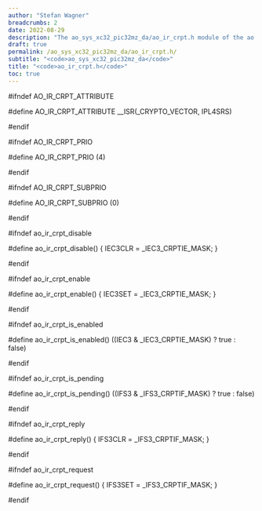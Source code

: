 ```yaml
---
author: "Stefan Wagner"
breadcrumbs: 2
date: 2022-08-29
description: "The ao_sys_xc32_pic32mz_da/ao_ir_crpt.h module of the ao real-time operating system."
draft: true
permalink: /ao_sys_xc32_pic32mz_da/ao_ir_crpt.h/ 
subtitle: "<code>ao_sys_xc32_pic32mz_da</code>"
title: "<code>ao_ir_crpt.h</code>"
toc: true
---
```


#ifndef AO_IR_CRPT_ATTRIBUTE

#define AO_IR_CRPT_ATTRIBUTE        __ISR(_CRYPTO_VECTOR, IPL4SRS)

#endif

#ifndef AO_IR_CRPT_PRIO

#define AO_IR_CRPT_PRIO             (4)

#endif

#ifndef AO_IR_CRPT_SUBPRIO

#define AO_IR_CRPT_SUBPRIO          (0)

#endif

#ifndef ao_ir_crpt_disable

#define ao_ir_crpt_disable()        { IEC3CLR = _IEC3_CRPTIE_MASK; }

#endif

#ifndef ao_ir_crpt_enable

#define ao_ir_crpt_enable()         { IEC3SET = _IEC3_CRPTIE_MASK; }

#endif

#ifndef ao_ir_crpt_is_enabled

#define ao_ir_crpt_is_enabled()     ((IEC3 & _IEC3_CRPTIE_MASK) ? true : false)

#endif

#ifndef ao_ir_crpt_is_pending

#define ao_ir_crpt_is_pending()     ((IFS3 & _IFS3_CRPTIF_MASK) ? true : false)

#endif

#ifndef ao_ir_crpt_reply

#define ao_ir_crpt_reply()          { IFS3CLR = _IFS3_CRPTIF_MASK; }

#endif

#ifndef ao_ir_crpt_request

#define ao_ir_crpt_request()        { IFS3SET = _IFS3_CRPTIF_MASK; }

#endif

